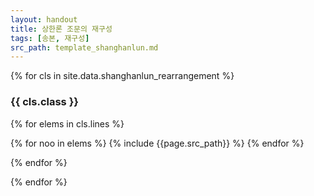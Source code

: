 ```yaml
---
layout: handout
title: 상한론 조문의 재구성
tags: [송본, 재구성]
src_path: template_shanghanlun.md
---
```



{% for cls in site.data.shanghanlun_rearrangement %}

### {{ cls.class }}

{% for elems in cls.lines %}

<div id="{{number}}" class="compare-set" markdown="1">
{% for noo in elems %}
{% include {{page.src_path}} %}
{% endfor %}
</div>

{% endfor %}

{% endfor %}
